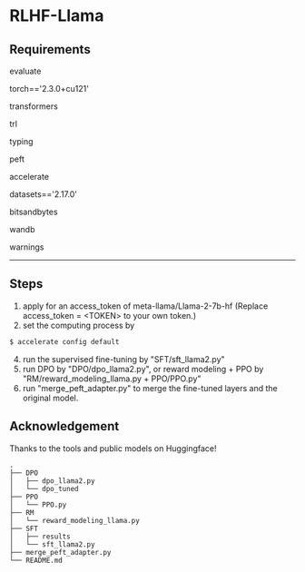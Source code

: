 # RLHF-Llama

## Requirements

evaluate

torch=='2.3.0+cu121'

transformers

trl

typing

peft

accelerate

datasets=='2.17.0'

bitsandbytes

wandb

warnings

---

## Steps
1. apply for an access_token of meta-llama/Llama-2-7b-hf (Replace access_token = \<TOKEN\> to your own token.)
2. set the computing process by
```ruby
$ accelerate config default
```
4. run the supervised fine-tuning by "SFT/sft_llama2.py"
5. run DPO by "DPO/dpo_llama2.py", or reward modeling + PPO by "RM/reward_modeling_llama.py + PPO/PPO.py"
6. run "merge_peft_adapter.py" to merge the fine-tuned layers and the original model.


## Acknowledgement
Thanks to the tools and public models on Huggingface!


```
.
├── DPO
│   ├── dpo_llama2.py
│   └── dpo_tuned
├── PPO
│   └── PPO.py
├── RM
│   └── reward_modeling_llama.py
├── SFT
│   ├── results
│   └── sft_llama2.py
├── merge_peft_adapter.py
└── README.md
```
